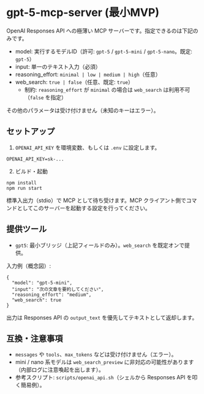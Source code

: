 # gpt-5-mcp-server (最小MVP)

OpenAI Responses API への極薄い MCP サーバーです。指定できるのは下記のみです。

- model: 実行するモデルID（許可: `gpt-5` / `gpt-5-mini` / `gpt-5-nano`。既定: `gpt-5`）
- input: 単一のテキスト入力（必須）
- reasoning_effort: `minimal | low | medium | high`（任意）
- web_search: `true | false`（任意、既定: `true`）
  - 制約: `reasoning_effort` が `minimal` の場合は `web_search` は利用不可（`false` を指定）

その他のパラメータは受け付けません（未知のキーはエラー）。

## セットアップ

1. `OPENAI_API_KEY` を環境変数、もしくは `.env` に設定します。

```
OPENAI_API_KEY=sk-...
```

2. ビルド・起動

```
npm install
npm run start
```

標準入出力（stdio）で MCP として待ち受けます。MCP クライアント側でコマンドとしてこのサーバーを起動する設定を行ってください。

## 提供ツール

- `gpt5`: 最小ブリッジ（上記フィールドのみ）。`web_search` を既定オンで提供。

入力例（概念図）:

```
{
  "model": "gpt-5-mini",
  "input": "次の文章を要約してください",
  "reasoning_effort": "medium",
  "web_search": true
}
```

出力は Responses API の `output_text` を優先してテキストとして返却します。

## 互換・注意事項

- `messages` や `tools`、`max_tokens` などは受け付けません（エラー）。
- mini / nano 系モデルは `web_search_preview` に非対応の可能性があります（内部ログに注意喚起を出します）。
- 参考スクリプト: `scripts/openai_api.sh`（シェルから Responses API を叩く簡易例）。

